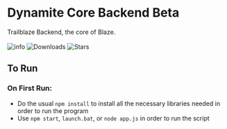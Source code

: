 # Dynamite Core Backend **Beta**
Trailblaze Backend, the core of Blaze.
<br />
<br />
<img alt="info" src="https://img.shields.io/github/v/release/trail-blaze/dyna-core-beta?style=for-the-badge&color=red&include_prereleases">
<img alt="Downloads" src="https://img.shields.io/github/downloads/trail-blaze/dyna-core-beta/total?color=blue&style=for-the-badge">
<img alt="Stars" src="https://img.shields.io/github/stars/trail-blaze/dyna-core-beta?style=for-the-badge&color=yellow">

## To Run
### On First Run:
- Do the usual `npm install` to install all the necessary libraries needed in order to run the program
- Use `npm start`, `launch.bat`, or `node app.js` in order to run the script
